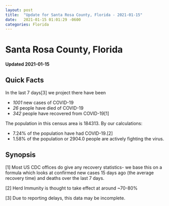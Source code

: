 ```yaml
---
layout: post
title:  "Update for Santa Rosa County, Florida - 2021-01-15"
date:   2021-01-15 01:01:29 -0600
categories: Florida
---
```


# Santa Rosa County, Florida
#### Updated 2021-01-15

## Quick Facts

In the last 7 days[3] we project there have been
- *1001* new cases of COVID-19
- *26* people have died of COVID-19
- *342* people have recovered from COVID-19[1]

The population in this census area is 184313. By our calculations:
- 7.24% of the population have had COVID-19.[2]
- 1.58% of the population or 2904.0 people are actively fighting the virus.

## Synopsis




[1] Most US CDC offices do give any recovery statistics- we base this on a formula which looks at confirmed new cases
15 days ago (the average recovery time) and deaths over the last 7 days.

[2] Herd Immunity is thought to take effect at around ~70-80%

[3] Due to reporting delays, this data may be incomplete.
 
    